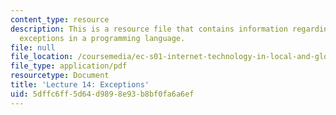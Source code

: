 ```yaml
---
content_type: resource
description: This is a resource file that contains information regarding the use of
  exceptions in a programming language.
file: null
file_location: /coursemedia/ec-s01-internet-technology-in-local-and-global-communities-spring-2005-summer-2005/5dffc6ff5d64d9898e93b8bf0fa6a6ef_MITEC_S01S05_l14_exception.pdf
file_type: application/pdf
resourcetype: Document
title: 'Lecture 14: Exceptions'
uid: 5dffc6ff-5d64-d989-8e93-b8bf0fa6a6ef
---
```

